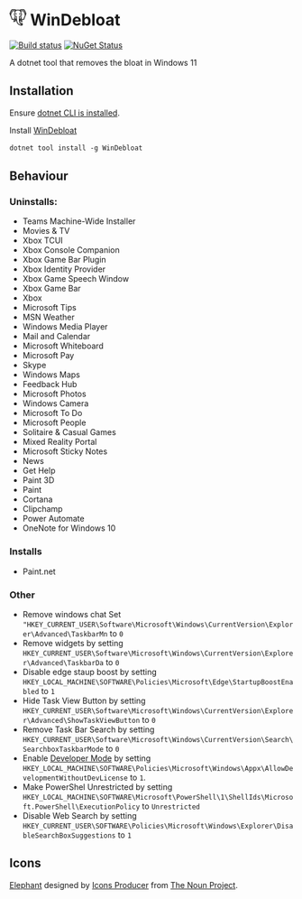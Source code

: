 # <img src="/src/icon.png" height="30px"> WinDebloat

[![Build status](https://ci.appveyor.com/api/projects/status/0kb6mmg47arsjw3x/branch/main?svg=true)](https://ci.appveyor.com/project/SimonCropp/WinDebloat)
[![NuGet Status](https://img.shields.io/nuget/v/WinDebloat.svg)](https://www.nuget.org/packages/WinDebloat/)

A dotnet tool that removes the bloat in Windows 11


## Installation

Ensure [dotnet CLI is installed](https://docs.microsoft.com/en-us/dotnet/core/tools/).

Install [WinDebloat](https://nuget.org/packages/WinDebloat/)

```ps
dotnet tool install -g WinDebloat
```

## Behaviour


### Uninstalls:

 * Teams Machine-Wide Installer
 * Movies & TV
 * Xbox TCUI
 * Xbox Console Companion
 * Xbox Game Bar Plugin
 * Xbox Identity Provider
 * Xbox Game Speech Window
 * Xbox Game Bar
 * Xbox
 * Microsoft Tips
 * MSN Weather
 * Windows Media Player
 * Mail and Calendar
 * Microsoft Whiteboard
 * Microsoft Pay
 * Skype
 * Windows Maps
 * Feedback Hub
 * Microsoft Photos
 * Windows Camera
 * Microsoft To Do
 * Microsoft People
 * Solitaire & Casual Games
 * Mixed Reality Portal
 * Microsoft Sticky Notes
 * News
 * Get Help
 * Paint 3D
 * Paint
 * Cortana
 * Clipchamp
 * Power Automate
 * OneNote for Windows 10


### Installs
        
 * Paint.net


### Other

  * Remove windows chat
    Set `"HKEY_CURRENT_USER\Software\Microsoft\Windows\CurrentVersion\Explorer\Advanced\TaskbarMn` to `0`
  * Remove widgets by setting `HKEY_CURRENT_USER\Software\Microsoft\Windows\CurrentVersion\Explorer\Advanced\TaskbarDa` to `0`
  * Disable edge staup boost by setting `HKEY_LOCAL_MACHINE\SOFTWARE\Policies\Microsoft\Edge\StartupBoostEnabled` to `1`
  * Hide Task View Button by setting `HKEY_CURRENT_USER\Software\Microsoft\Windows\CurrentVersion\Explorer\Advanced\ShowTaskViewButton` to `0`
  * Remove Task Bar Search by setting `HKEY_CURRENT_USER\Software\Microsoft\Windows\CurrentVersion\Search\SearchboxTaskbarMode` to `0`
  * Enable [Developer Mode](https://learn.microsoft.com/en-us/windows/apps/get-started/enable-your-device-for-development) by setting `HKEY_LOCAL_MACHINE\SOFTWARE\Policies\Microsoft\Windows\Appx\AllowDevelopmentWithoutDevLicense` to `1`.
  * Make PowerShel Unrestricted by setting `HKEY_LOCAL_MACHINE\SOFTWARE\Microsoft\PowerShell\1\ShellIds\Microsoft.PowerShell\ExecutionPolicy` to `Unrestricted`
  * Disable Web Search by setting `HKEY_CURRENT_USER\SOFTWARE\Policies\Microsoft\Windows\Explorer\DisableSearchBoxSuggestions` to `1`


## Icons

[Elephant](https://thenounproject.com/icon/elephant-face-1557798/) designed by [Icons Producer](https://thenounproject.com/iconsproducer/) from [The Noun Project](https://thenounproject.com).